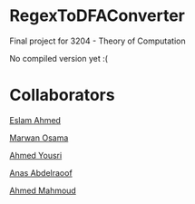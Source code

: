 # RegexToDFAConverter

Final project for 3204 - Theory of Computation

No compiled version yet :(

# Collaborators

[Eslam Ahmed](https://github.com/illusorist)

[Marwan Osama](https://github.com/maro7420)

[Ahmed Yousri](https://github.com/v0id666)

[Anas Abdelraoof](https://github.com/AnasAbdelraoof04)

[Ahmed Mahmoud](https://github.com/AhmedMahmoud195)
